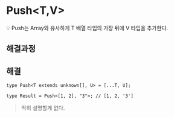 # Push<T,V>

<aside>
💡 Push<T,V>는 Array와 유사하게 T 배열 타입의 가장 뒤에 V 타입을 추가한다.

</aside>

## 해결과정

## 해결

```tsx
type Push<T extends unknown[], U> = [...T, U];

type Result = Push<[1, 2], "3">; // [1, 2, '3']
```

> 딱히 설명할게 없다.
>
